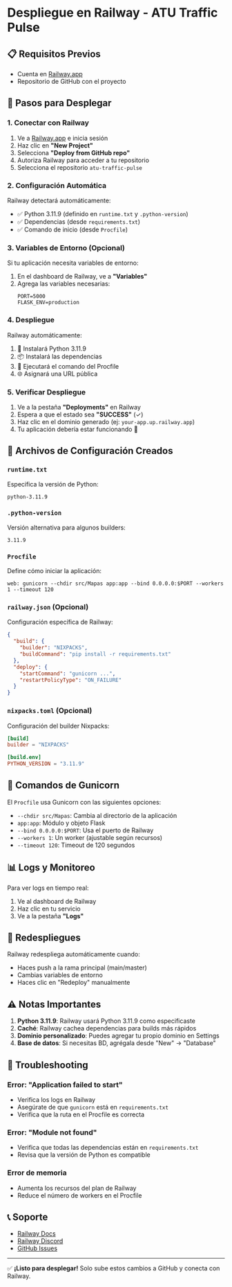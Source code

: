 # Despliegue en Railway - ATU Traffic Pulse

## 📋 Requisitos Previos
- Cuenta en [Railway.app](https://railway.app)
- Repositorio de GitHub con el proyecto

## 🚀 Pasos para Desplegar

### 1. Conectar con Railway

1. Ve a [Railway.app](https://railway.app) e inicia sesión
2. Haz clic en **"New Project"**
3. Selecciona **"Deploy from GitHub repo"**
4. Autoriza Railway para acceder a tu repositorio
5. Selecciona el repositorio `atu-traffic-pulse`

### 2. Configuración Automática

Railway detectará automáticamente:
- ✅ Python 3.11.9 (definido en `runtime.txt` y `.python-version`)
- ✅ Dependencias (desde `requirements.txt`)
- ✅ Comando de inicio (desde `Procfile`)

### 3. Variables de Entorno (Opcional)

Si tu aplicación necesita variables de entorno:

1. En el dashboard de Railway, ve a **"Variables"**
2. Agrega las variables necesarias:
   ```
   PORT=5000
   FLASK_ENV=production
   ```

### 4. Despliegue

Railway automáticamente:
1. 🔨 Instalará Python 3.11.9
2. 📦 Instalará las dependencias
3. 🚀 Ejecutará el comando del Procfile
4. 🌐 Asignará una URL pública

### 5. Verificar Despliegue

1. Ve a la pestaña **"Deployments"** en Railway
2. Espera a que el estado sea **"SUCCESS"** (✓)
3. Haz clic en el dominio generado (ej: `your-app.up.railway.app`)
4. Tu aplicación debería estar funcionando 🎉

## 📁 Archivos de Configuración Creados

### `runtime.txt`
Especifica la versión de Python:
```
python-3.11.9
```

### `.python-version`
Versión alternativa para algunos builders:
```
3.11.9
```

### `Procfile`
Define cómo iniciar la aplicación:
```
web: gunicorn --chdir src/Mapas app:app --bind 0.0.0.0:$PORT --workers 1 --timeout 120
```

### `railway.json` (Opcional)
Configuración específica de Railway:
```json
{
  "build": {
    "builder": "NIXPACKS",
    "buildCommand": "pip install -r requirements.txt"
  },
  "deploy": {
    "startCommand": "gunicorn ...",
    "restartPolicyType": "ON_FAILURE"
  }
}
```

### `nixpacks.toml` (Opcional)
Configuración del builder Nixpacks:
```toml
[build]
builder = "NIXPACKS"

[build.env]
PYTHON_VERSION = "3.11.9"
```

## 🔧 Comandos de Gunicorn

El `Procfile` usa Gunicorn con las siguientes opciones:
- `--chdir src/Mapas`: Cambia al directorio de la aplicación
- `app:app`: Módulo y objeto Flask
- `--bind 0.0.0.0:$PORT`: Usa el puerto de Railway
- `--workers 1`: Un worker (ajustable según recursos)
- `--timeout 120`: Timeout de 120 segundos

## 📊 Logs y Monitoreo

Para ver logs en tiempo real:
1. Ve al dashboard de Railway
2. Haz clic en tu servicio
3. Ve a la pestaña **"Logs"**

## 🔄 Redespliegues

Railway redespliega automáticamente cuando:
- Haces push a la rama principal (main/master)
- Cambias variables de entorno
- Haces clic en "Redeploy" manualmente

## ⚠️ Notas Importantes

1. **Python 3.11.9**: Railway usará Python 3.11.9 como especificaste
2. **Caché**: Railway cachea dependencias para builds más rápidos
3. **Dominio personalizado**: Puedes agregar tu propio dominio en Settings
4. **Base de datos**: Si necesitas BD, agrégala desde "New" → "Database"

## 🐛 Troubleshooting

### Error: "Application failed to start"
- Verifica los logs en Railway
- Asegúrate de que `gunicorn` está en `requirements.txt`
- Verifica que la ruta en el Procfile es correcta

### Error: "Module not found"
- Verifica que todas las dependencias están en `requirements.txt`
- Revisa que la versión de Python es compatible

### Error de memoria
- Aumenta los recursos del plan de Railway
- Reduce el número de workers en el Procfile

## 📞 Soporte

- [Railway Docs](https://docs.railway.app)
- [Railway Discord](https://discord.gg/railway)
- [GitHub Issues](https://github.com/RafaelCly/atu-traffic-pulse/issues)

---

✅ **¡Listo para desplegar!** Solo sube estos cambios a GitHub y conecta con Railway.
